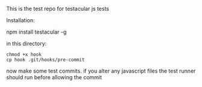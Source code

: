 This is the test repo for testacular js tests

Installation:

npm install testacular -g

in this directory:

```
chmod +x hook 
cp hook .git/hooks/pre-commit
```

now make some test commits. if you alter any javascript files the test runner
should run before allowing the commit




